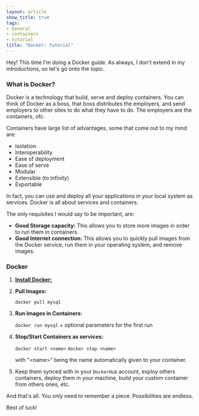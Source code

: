 ```yaml
---
layout: article
show_title: true
tags:
- General
- containers
- tutorial
title: "Docker: tutorial"
---
```


Hey! This time I'm doing a Docker guide. As always, I don't extend in my introductions, so let's go onto the topic.

### What is Docker?
Docker is a technology that build, serve and deploy containers. You can think of Docker as a boss, that boss distributes the employers, and send employers to other sites to do what they have to do. The employers are the containers, ofc.

Containers have large list of advantages, some that come out to my mind are:

- Isolation
- Interoperability
- Ease of deployment
- Ease of serve
- Modular
- Extensible (to infinity)
- Exportable

In fact, you can use and deploy all your applications in your local system as services. Docker is all about services and containers. 

The only requisites I would say to be important, are:

- **Good Storage capacity:** This allows you to store more images in order to run them in containers.
- **Good Internet connection:** This allows you to quickly pull images from the Docker service, run them in your operating system, and remove images.

### Docker 

1. [**Install Docker:**](https://docs.docker.com/get-docker/)
2. **Pull Images:**

    `docker pull mysql`

3. **Run Images in Containers:**

    `docker run mysql` + optional parameters for the first run

4. **Stop/Start Containers as services:**

    `docker start <name>`
    `docker stop <name>`

    with "\<name\>" being the name automatically given to your container.

5. Keep them synced with in your `DockerHub` account, exploy others containers, deploy them in your machine, build your custom container from others ones, etc.

And that's all. You only need to remember a piece. Possibilities are endless.

Best of luck!



